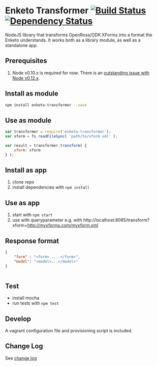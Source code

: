 Enketo Transformer [![Build Status](https://travis-ci.org/enketo/enketo-transformer.svg?branch=master)](https://travis-ci.org/enketo/enketo-transformer) [![Dependency Status](https://david-dm.org/enketo/enketo-transformer.svg)](https://david-dm.org/enketo/enketo-transformer)
=================

NodeJS library that transforms OpenRosa/ODK XForms into a format the Enketo understands. It works both as a library module, as well as a standalone app.

## Prerequisites

1. Node v0.10.x is required for now. There is an [outstanding issue with Node v0.12.x](https://github.com/albanm/node-libxslt/issues/15).

## Install as module

```bash
npm install enketo-transformer --save
```

## Use as module

```js
var transformer = require('enketo-transformer');
var xform = fs.readFileSync( 'path/to/xform.xml' );
  
var result = transformer.transform( {
    xform: xform
} );
```

## Install as app
1. clone repo
2. install dependencies with `npm install`

## Use as app

1. start with `npm start`
2. use with queryparameter e.g. with http://localhost:8085/transform?xform=http://myxforms.com/myxform.xml


## Response format

```json
{
	"form" : "<form>.....</form>",
	"model": "<model>...</model>"
}
	
```

## Test

* install mocha 
* run tests with `npm test`

## Develop
 
A vagrant configuration file and provisioning script is included.


## Change Log

See [change log](./CHANGELOG.md)
